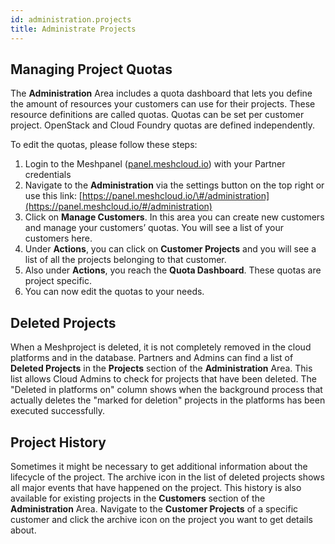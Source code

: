 ```yaml
---
id: administration.projects
title: Administrate Projects
---
```


## Managing Project Quotas

The **Administration** Area includes a quota dashboard that lets you define the amount of resources your customers can use for their projects. These resource definitions are called quotas. Quotas can be set per customer project. OpenStack and Cloud Foundry quotas are defined independently.

To edit the quotas, please follow these steps:

1. Login to the Meshpanel \([panel.meshcloud.io](https://panel.meshcloud.io)\) with your Partner credentials
2. Navigate to the **Administration** via the settings button on the top right or use this link: [https://panel.meshcloud.io/\#/administration](https://panel.meshcloud.io/#/administration)
3. Click on **Manage Customers**. In this area you can create new customers and manage your customers’ quotas. You will see a list of your customers here.
4. Under **Actions**, you can click on **Customer Projects** and you will see a list of all the projects belonging to that customer.
5. Also under **Actions**, you reach the **Quota Dashboard**. These quotas are project specific.
6. You can now edit the quotas to your needs.

## Deleted Projects

When a Meshproject is deleted, it is not completely removed in the cloud platforms and in the database. Partners and Admins can find a list of **Deleted Projects** in the **Projects** section of the **Administration** Area. This list allows Cloud Admins to check for projects that have been deleted. The "Deleted in platforms on" column shows when the background process that actually deletes the "marked for deletion" projects in the platforms has been executed successfully.

## Project History

Sometimes it might be necessary to get additional information about the lifecycle of the project. The archive icon in the list of deleted projects shows all major events that have happened on the project. This history is also available for existing projects in the **Customers** section of the **Administration** Area. Navigate to the **Customer Projects** of a specific customer and click the archive icon on the project you want to get details about.
